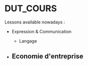 # DUT_COURS

Lessons available nowadays :

- Expression & Communication
	- Langage

- Economie d'entreprise
	- 

